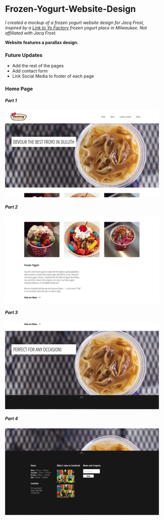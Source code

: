 # Frozen-Yogurt-Website-Design
*I created a mockup of a frozen yogurt website design for Jacq Frost, inspired by a [Link to Yo Factory](http://www.yofactoryyogurt.com "Yo Factory") frozen yogurt place in Milwaukee. Not affiliated with Jacq Frost.*

**Website features a parallax design.**

### Future Updates

* Add the rest of the pages
* Add contact form
* Link Social Media to footer of each page

### Home Page

##### Part 1
![Image of Index File](res/markdown/images/Index.png)


##### Part 2
![Image 2 of Index File](res/markdown/images/Index2.png)


##### Part 3
![Image 3 of Index File](res/markdown/images/Index3.png)


##### Part 4
![Image 4 of Index File](res/markdown/images/Index4.png)

